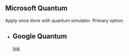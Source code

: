 ## Microsoft Quantum
Apply once done with quantum simulator. Primary option.
- ## Google Quantum
  [link](https://quantumai.google/team/careers)